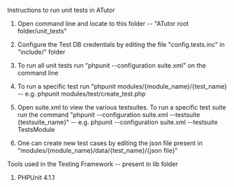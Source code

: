 Instructions to run unit tests in ATutor

1. Open command line and locate to this folder -- "ATutor root folder/unit_tests"

2. Configure the Test DB credentials by editing the file "config.tests.inc" in "include/" folder

3. To run all unit tests run "phpunit --configuration suite.xml" on the command line

4. To run a specific test run "phpunit modules/{module_name}/{test_name} -- e.g. phpunit modules/test/create_test.php

5. Open suite.xml to view the various testsuites. To run a specific test suite run the command "phpunit --configuration suite.xml --testsuite {testsuite_name}" -- e.g. phpunit --configuration suite.xml --testsuite TestsModule

6. One can create new test cases by editing the json file present in "modules/{module_name}/data/{test_name}/{json file}"


Tools used in the Testing Framework -- present in lib folder
1. PHPUnit 4.1.1
